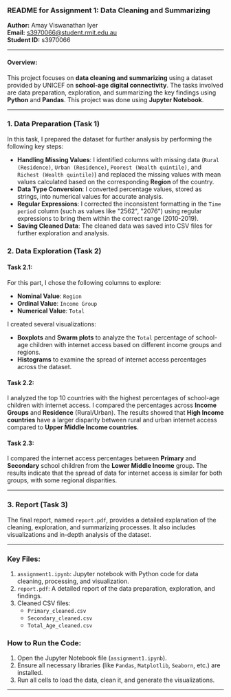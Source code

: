 ### README for Assignment 1: Data Cleaning and Summarizing

**Author:** Amay Viswanathan Iyer  
**Email:** s3970066@student.rmit.edu.au  
**Student ID:** s3970066

---

#### Overview:
This project focuses on **data cleaning and summarizing** using a dataset provided by UNICEF on **school-age digital connectivity**. The tasks involved are data preparation, exploration, and summarizing the key findings using **Python** and **Pandas**. This project was done using **Jupyter Notebook**.

---

### 1. Data Preparation (Task 1)
In this task, I prepared the dataset for further analysis by performing the following key steps:
- **Handling Missing Values**: I identified columns with missing data (`Rural (Residence)`, `Urban (Residence)`, `Poorest (Wealth quintile)`, and `Richest (Wealth quintile)`) and replaced the missing values with mean values calculated based on the corresponding **Region** of the country.
- **Data Type Conversion**: I converted percentage values, stored as strings, into numerical values for accurate analysis.
- **Regular Expressions**: I corrected the inconsistent formatting in the `Time period` column (such as values like "2562", "2076") using regular expressions to bring them within the correct range (2010-2019).
- **Saving Cleaned Data**: The cleaned data was saved into CSV files for further exploration and analysis.

### 2. Data Exploration (Task 2)
#### Task 2.1:
For this part, I chose the following columns to explore:
- **Nominal Value**: `Region`
- **Ordinal Value**: `Income Group`
- **Numerical Value**: `Total`

I created several visualizations:
- **Boxplots** and **Swarm plots** to analyze the `Total` percentage of school-age children with internet access based on different income groups and regions.
- **Histograms** to examine the spread of internet access percentages across the dataset.

#### Task 2.2:
I analyzed the top 10 countries with the highest percentages of school-age children with internet access. I compared the percentages across **Income Groups** and **Residence** (Rural/Urban). The results showed that **High Income countries** have a larger disparity between rural and urban internet access compared to **Upper Middle Income countries**.

#### Task 2.3:
I compared the internet access percentages between **Primary** and **Secondary** school children from the **Lower Middle Income** group. The results indicate that the spread of data for internet access is similar for both groups, with some regional disparities.

---

### 3. Report (Task 3)
The final report, named `report.pdf`, provides a detailed explanation of the cleaning, exploration, and summarizing processes. It also includes visualizations and in-depth analysis of the dataset.

---

### Key Files:
1. `assignment1.ipynb`: Jupyter notebook with Python code for data cleaning, processing, and visualization.
2. `report.pdf`: A detailed report of the data preparation, exploration, and findings.
3. Cleaned CSV files:
   - `Primary_cleaned.csv`
   - `Secondary_cleaned.csv`
   - `Total_Age_cleaned.csv`

### How to Run the Code:
1. Open the Jupyter Notebook file (`assignment1.ipynb`).
2. Ensure all necessary libraries (like `Pandas`, `Matplotlib`, `Seaborn`, etc.) are installed.
3. Run all cells to load the data, clean it, and generate the visualizations.

---
